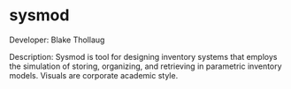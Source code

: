 # sysmod
Developer: Blake Thollaug

Description: Sysmod is tool for designing inventory systems that employs the simulation of storing, organizing, and retrieving in parametric inventory models. Visuals are corporate academic style.